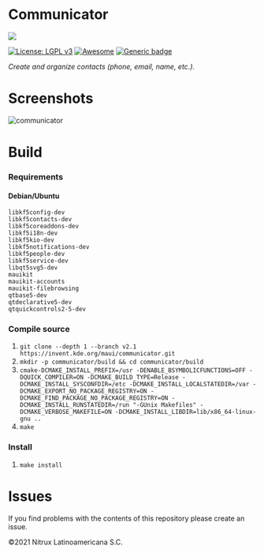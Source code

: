 # Communicator
![](https://mauikit.org/wp-content/uploads/2018/12/maui_project_logo.png)

[![License: LGPL v3](https://img.shields.io/badge/License-LGPL%20v3-blue.svg)](https://www.gnu.org/licenses/lgpl-3.0) [![Awesome](https://awesome.re/badge.svg)](https://awesome.re) [![Generic badge](https://img.shields.io/badge/OS-Linux-blue.svg)](https://shields.io/)

_Create and organize contacts (phone, email, name, etc.)._

# Screenshots

![communicator](https://user-images.githubusercontent.com/3053525/141739588-fcb32abb-55a8-40c7-b257-78226ee80411.png)

# Build

### Requirements

#### Debian/Ubuntu

```
libkf5config-dev
libkf5contacts-dev
libkf5coreaddons-dev
libkf5i18n-dev
libkf5kio-dev
libkf5notifications-dev
libkf5people-dev
libkf5service-dev
libqt5svg5-dev
mauikit
mauikit-accounts
mauikit-filebrowsing
qtbase5-dev
qtdeclarative5-dev
qtquickcontrols2-5-dev
```

### Compile source
 1. `git clone --depth 1 --branch v2.1 https://invent.kde.org/maui/communicator.git` 
 2. `mkdir -p communicator/build && cd communicator/build`
 4. `cmake-DCMAKE_INSTALL_PREFIX=/usr -DENABLE_BSYMBOLICFUNCTIONS=OFF -DQUICK_COMPILER=ON -DCMAKE_BUILD_TYPE=Release -DCMAKE_INSTALL_SYSCONFDIR=/etc -DCMAKE_INSTALL_LOCALSTATEDIR=/var -DCMAKE_EXPORT_NO_PACKAGE_REGISTRY=ON -DCMAKE_FIND_PACKAGE_NO_PACKAGE_REGISTRY=ON -DCMAKE_INSTALL_RUNSTATEDIR=/run "-GUnix Makefiles" -DCMAKE_VERBOSE_MAKEFILE=ON -DCMAKE_INSTALL_LIBDIR=lib/x86_64-linux-gnu ..`
 5. `make`

 ### Install
 1. `make install`

# Issues
If you find problems with the contents of this repository please create an issue.

©2021 Nitrux Latinoamericana S.C.
